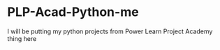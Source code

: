 # PLP-Acad-Python-me
I will be putting my python projects from Power Learn Project Academy thing here 
